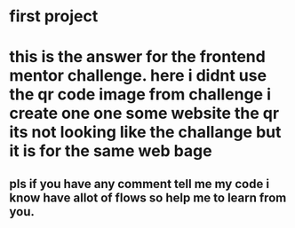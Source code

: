 # first project
<h1>this is the answer for the frontend mentor challenge.
here i didnt use the qr code image from challenge i create one one some website the qr
its not looking like the challange but it is for the same web bage
<h2>pls if you have any comment tell me my code i know have allot of flows so help me to learn from you.
